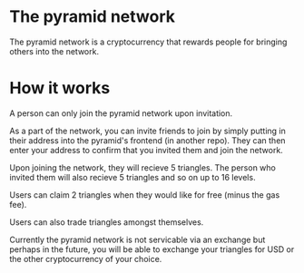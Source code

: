# The pyramid network

The pyramid network is a cryptocurrency that rewards people for bringing others into the network.

# How it works

A person can only join the pyramid network upon invitation. 

As a part of the network, you can invite friends to join by simply putting in their address into the pyramid's frontend (in another repo). They can then enter your address to confirm that you invited them and join the network.

Upon joining the network, they will recieve 5 triangles. The person who invited them will also recieve 5 triangles and so on up to 16 levels. 

Users can claim 2 triangles when they would like for free (minus the gas fee). 

Users can also trade triangles amongst themselves.

Currently the pyramid network is not servicable via an exchange but perhaps in the future, you will be able to exchange your triangles for USD or the other cryptocurrency of your choice.

